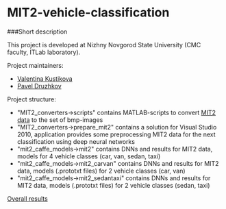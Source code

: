 # MIT2-vehicle-classification

###Short description

This project is developed at Nizhny Novgorod State University (CMC faculty, ITLab laboratory).

Project maintainers:

- [Valentina Kustikova](https://github.com/valentina-kustikova)
- [Pavel Druzhkov](https://github.com/druzhkov-paul)


Project structure:
- "MIT2_converters->scripts" contains MATLAB-scripts to convert [MIT2 data]( http://people.csail.mit.edu/xiaoxuma/proj/vehi_reco/index_vehi_reco.htm) to the set of bmp-images
- "MIT2_converters->prepare_mit2" contains a solution for Visual Studio 2010, application provides some preprocessing MIT2 data for the next classification using deep neural networks
- "mit2_caffe_models->mit2" contains DNNs and results for MIT2 data, models for 4 vehicle classes (car, van, sedan, taxi)
- "mit2_caffe_models->mit2_carvan" contains DNNs and results for MIT2 data, models (.prototxt files) for 2 vehicle classes (car, van)
- "mit2_caffe_models->mit2_sedantaxi" contains DNNs and results for MIT2 data, models (.prototxt files) for 2 vehicle classes (sedan, taxi)

[Overall results](https://docs.google.com/spreadsheets/d/1Ws0j148Zw43TI8jMbsLBFyxuqxfAXfan4OiKnAlkzEM/edit?usp=sharing)